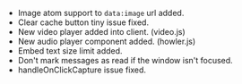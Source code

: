 - Image atom support to `data:image` url added.
- Clear cache button tiny issue fixed.
- New video player added into client. (video.js)
- New audio player component added. (howler.js)
- Embed text size limit added.
- Don't mark messages as read if the window isn't focused.
- handleOnClickCapture issue fixed.

